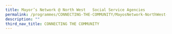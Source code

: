 ```yaml
---
title: Mayor’s Network @ North West   Social Service Agencies
permalink: /programmes/CONNECTING-THE-COMMUNITY/MayosNetwork-NorthWest-SocialServiceAgencies
description: ""
third_nav_title: CONNECTING THE COMMUNITY
---
```

